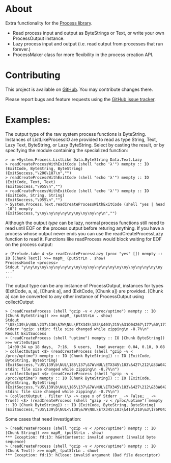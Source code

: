 # About

Extra functionality for the [Process library](http://hackage.haskell.org/package/process).

 * Read process input and output as ByteStrings or Text, or write your own ProcessOutput instance.
 * Lazy process input and output (i.e. read output from processes that run forever.)
 * ProcessMaker class for more flexibility in the process creation API.

# Contributing

This project is available on [GitHub](https://github.com/seereason/process-extras). You may contribute changes there.

Please report bugs and feature requests using the [GitHub issue tracker](https://github.com/seereason/process-extras/issues).

# Examples:

The output type of the raw system process functions is ByteString.
Instances of ListLikeProcessIO are provided to read as type String,
Text, Lazy Text, ByteString, or Lazy ByteString.  Select by casting
the result, or by specifying the module containing the specialized
function:

    > :m +System.Process.ListLike Data.ByteString Data.Text.Lazy
    > readCreateProcessWithExitCode (shell "echo 'λ'") mempty :: IO (ExitCode, ByteString, ByteString)
    (ExitSuccess,"\206\187\n","")
    > readCreateProcessWithExitCode (shell "echo 'λ'") mempty :: IO (ExitCode, Text, Text)
    (ExitSuccess,"\955\n","")
    > readCreateProcessWithExitCode (shell "echo 'λ'") mempty :: IO (ExitCode, String, String)
    (ExitSuccess,"\955\n","")
    > System.Process.Text.readCreateProcessWithExitCode (shell "yes | head -10") mempty
    (ExitSuccess,"y\ny\ny\ny\ny\ny\ny\ny\ny\ny\n","")

Although the output *type* can be lazy, normal process functions still
need to read until EOF on the process output before returing anything.
If you have a process whose output never ends you can use the
readCreateProcessLazy function to read it.  Functions like readProcess
would block waiting for EOF on the process output:

    > (Prelude.take 4 <$> readCreateProcessLazy (proc "yes" []) mempty :: IO [Chunk Text]) >>= mapM_ (putStrLn . show)
    ProcessHandle <process>
    Stdout "y\ny\ny\ny\ny\ny\ny\ny\ny\ny\ny\ny\ny\ny\ny\ny\ny\ny\ny\ny\ny ..."
    ...

The output type can be any instance of ProcessOutput, instances for
types (ExitCode, a, a), [Chunk a], and (ExitCode, [Chunk a]) are
provided.  [Chunk a] can be converted to any other instance of
ProcessOutput using collectOutput

    > (readCreateProcess (shell "gzip -v < /proc/uptime") mempty :: IO [Chunk ByteString]) >>= mapM_ (putStrLn . show)
    Stdout "\US\139\b\NUL\237\136\&7W\NUL\ETX345\183\&403\215\&31Q04267\177\&0\177\212\&33\225\STX\NUL_\169\142\178\ETB\NUL\NUL\NUL"
    Stderr "gzip: stdin: file size changed while zipping\n -8.7%\n"
    Result ExitSuccess
    > (readCreateProcess (shell "uptime") mempty :: IO [Chunk ByteString]) >>= writeOutput
     14:00:34 up 18 days,  7:16,  6 users,  load average: 0.04, 0.10, 0.08
    > collectOutput <$> (readCreateProcess (shell "gzip -v < /proc/uptime") mempty :: IO [Chunk ByteString]) :: IO (ExitCode, ByteString, ByteString)
    (ExitSuccess,"\US\139\b\NUL\185\137\&7W\NUL\ETX345\183\&427\212\&33W0426731\177\208\&35\225\STX\NUL\237\192\CAN\224\ETB\NUL\NUL\NUL","gzip: stdin: file size changed while zipping\n -8.7%\n")
    > collectOutput <$> (readCreateProcess (shell "gzip -v < /proc/uptime") mempty :: IO [Chunk ByteString]) :: IO (ExitCode, ByteString, ByteString)
    (ExitSuccess,"\US\139\b\NUL\185\137\&7W\NUL\ETX345\183\&427\212\&33W0426731\177\208\&35\225\STX\NUL\237\192\CAN\224\ETB\NUL\NUL\NUL","gzip: stdin: file size changed while zipping\n -8.7%\n")
    > (collectOutput . filter (\x -> case x of Stderr _ -> False; _ -> True)) <$> (readCreateProcess (shell "gzip -v < /proc/uptime") mempty :: IO [Chunk ByteString]) :: IO (ExitCode, ByteString, ByteString)
    (ExitSuccess,"\US\139\b\NUL<\138\&7W\NUL\ETX345\183\&410\210\&3\176P04267713\213\&37\224\STX\NULT\142\EOT\165\ETB\NUL\NUL\NUL","")

Some cases that need investigation:

    > (readCreateProcess (shell "gzip -v < /proc/uptime") mempty :: IO [Chunk String]) >>= mapM_ (putStrLn . show)
    *** Exception: fd:13: hGetContents: invalid argument (invalid byte sequence)
    > (readCreateProcess (shell "gzip -v < /proc/uptime") mempty :: IO [Chunk Text]) >>= mapM_ (putStrLn . show)
    *** Exception: fd:13: hClose: invalid argument (Bad file descriptor)
